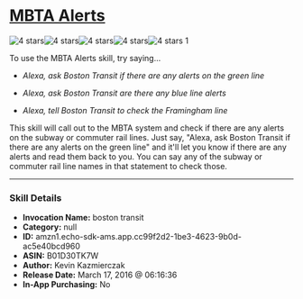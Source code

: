 # [MBTA Alerts](http://alexa.amazon.com/#skills/amzn1.echo-sdk-ams.app.cc99f2d2-1be3-4623-9b0d-ac5e40bcd960)
![4 stars](../../images/ic_star_black_18dp_1x.png)![4 stars](../../images/ic_star_black_18dp_1x.png)![4 stars](../../images/ic_star_black_18dp_1x.png)![4 stars](../../images/ic_star_black_18dp_1x.png)![4 stars](../../images/ic_star_border_black_18dp_1x.png) 1

To use the MBTA Alerts skill, try saying...

* *Alexa, ask Boston Transit if there are any alerts on the green line*

* *Alexa, ask Boston Transit are there any blue line alerts*

* *Alexa, tell Boston Transit to check the Framingham line*

This skill will call out to the MBTA system and check if there are any alerts on the subway or commuter rail lines.  Just say, "Alexa, ask Boston Transit if there are any alerts on the green line" and it'll let you know if there are any alerts and read them back to you.  You can say any of the subway or commuter rail line names in that statement to check those.

***

### Skill Details

* **Invocation Name:** boston transit
* **Category:** null
* **ID:** amzn1.echo-sdk-ams.app.cc99f2d2-1be3-4623-9b0d-ac5e40bcd960
* **ASIN:** B01D30TK7W
* **Author:** Kevin Kazmierczak
* **Release Date:** March 17, 2016 @ 06:16:36
* **In-App Purchasing:** No
